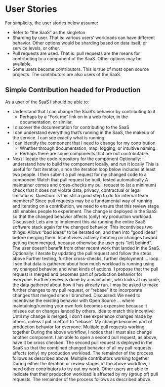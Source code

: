 # User Stories

For simplicity, the user stories below assume:
 * Refer to “the SaaS” as the singleton
 * Sharding by user. That is: various users' workloads can have different behavior. Other options would be sharding based on data itself, or service levels, or other.
 * Pull requests are used. That is: pull requests are the means for contributing to a component of the SaaS. Other options may be available.
 * Some users become contributors. This is true of most open source projects. The contributors are also users of the SaaS. 

## Simple Contribution headed for Production

As a user of the SaaS I should be able to:

 * Understand that I can change the SaaS’s behavior by contributing to it
   * Perhaps by a “Fork me” link on in a web footer, in the documentation, or similar.
 * I discover the documentation for contributing to the SaaS
 * I can understand everything that’s running in the SaaS, the makeup of the service. I can see exactly what is running.
 * I can identify the component that I need to change for my contribution
   * Whether through documentation, map, logging, or intuitive naming.
   * Perhaps there are some components that are not contributable.
 * Next I locate the code repository for the component
Optionally: I understand how to build the component locally, and run it locally
This is useful for fast iteration, since the iteration loop below includes at least two people.
I then submit a pull request for my changed code to a component
Watch that pull request be built, tested automatically
A maintainer comes and cross-checks my pull request to  (at a minimum) check that it does not violate data, privacy, contractual or legal limitations. 
Question: Is this still a good step to do for internal team members?
Since pull requests may be a fundamental way of running and iterating on a contribution, we need to ensure that this review stage still enables people to experiment.
The change is deployed in the SaaS so that the changed behavior affects (only) my production workload.
Discussed: Lets aim to implement this via running the entire SaaS software stack again for the changed behavior. This incentivises two things:
Allows “bad ideas” to be iterated on, and then into “good ideas” before merging them.
Incentivises actively iterating on changes toward getting them merged, because otherwise the user gets “left behind”. The user doesn’t benefit from other recent work that landed in the SaaS.
Optionally: I iterate by updating the pull request and follow the steps above
Further testing, further cross-checks, further deployment … loop.
I see that data is gathered about how much workload is running using my changed behavior, and what kinds of actions.
I propose that the pull request is merged and becomes part of production behavior for everyone.
Further review is done by a maintainer, who looks at my code, the data gathered about how it has already run.
I may be asked to make further changes to my pull request, or “rebase” it to incorporate changes that merged since I branched.
Discussed: We need to incentivise the existing behavior with Open Source … where maintaining/running your own fork becomes expensive because it misses out on changes landed by others. 
Idea to match this incentive: Until my change is merged, I don’t see experience changes made by others, unless I put in effort to “rebase”.
My change becomes part of production behavior for everyone.
Multiple pull requests working together
During the above workflow, I notice that I must also change another component.
I am able to open a second pull request, as above, have it be cross checked.
The second pull request is deployed in the SaaS so that the combined changed behavior of all my pull requests affects (only) my production workload.
The remainder of the process follows as described above.
Multiple contributors working together
During either the iteration or review stages of the above workflow, I need other contributors to try out my work.
Other users are able to indicate that their production workload is affected by my (group of)  pull requests. 
The remainder of the process follows as described above.

